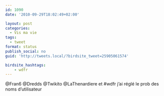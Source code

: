 ```yaml
---
id: 1090
date: '2010-09-29T18:02:49+02:00'

layout: post
categories:
  - Vis ma vie
tags:
  - tweet
format: status
publish_social: no
guid: 'http://tweets.local/?birdsite_tweet=25905061574'

birdsite_hashtags:
    - wdfr
---
```


@Fran6 @Dredds @Twikito @LaThenardiere et #wdfr j’ai réglé le prob des noms d’utilisateur